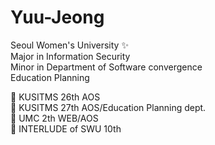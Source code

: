 # Yuu-Jeong 


Seoul Women's University ✨  
Major in Information Security  
Minor in Department of Software convergence  
Education Planning

📌 KUSITMS 26th AOS  
📌 KUSITMS 27th AOS/Education Planning dept.  
📌 UMC 2th WEB/AOS  
📌 INTERLUDE of SWU 10th  
